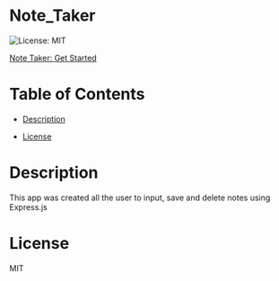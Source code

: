 # Note_Taker

![License: MIT](https://img.shields.io/badge/License-MIT-yellow.svg)

[Note Taker: Get Started](https://notetakerhs.herokuapp.com/)

# Table of Contents

- [Description](#description)

- [License](#license)

# Description

This app was created all the user to input, save and delete notes using Express.js

<!--<img src="assets/images/screenshot.png">-->

# License

MIT
